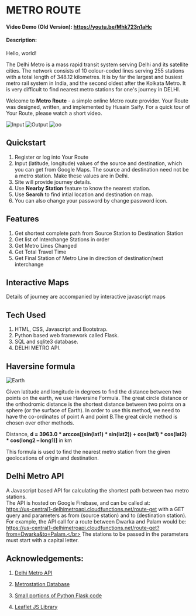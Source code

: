 # METRO ROUTE
#### Video Demo (Old Version):  <https://youtu.be/Mhk723n1aHc>
#### Description:
Hello, world!

The Delhi Metro is a mass rapid transit system serving Delhi and its satellite cities. The network consists of 10 colour-coded lines serving 255 stations with a total length of 348.12 kilometres. It is by far the largest and busiest metro rail system in India, and the second oldest after the Kolkata Metro. It is very difficult to find nearest metro stations for one's journey in DELHI.

Welcome to **Metro Route** - a simple online Metro route provider. Your Route was designed, written, and implemented by Husain Saify. For a quick tour of Your Route, please watch a short video.

![Input](https://imgur.com/DpGCemw.png)
![Output](https://imgur.com/kJq0H7A.png)
![oo](https://imgur.com/iIkbFVL.png)

## Quickstart

 1. Register or log into Your Route
 2. Input (latitude, longitude) values of the source and destination, which you can get from Google Maps. The source and destination need not be a metro station. Make these values are in Delhi.
 3. Site will provide journey details.
 4. Use **Nearby Station** feature to know the nearest station.
 5. Use **Search** to find intial location and destination on map.
 4. You can also change your password by change password icon.

## Features

 1. Get shortest complete path from Source Station to Destination
    Station
 2. Get list of Interchange Stations in order
 3. Get Metro Lines Changed
 4. Get Total Travel Time
 5. Get Final Station of Metro Line in direction of destination/next interchange

## Interactive Maps

 Details of journey are accompanied by interactive javascript maps

## Tech Used
 1. HTML, CSS, Javascript and Bootstrap.
 2. Python based web framework called Flask.
 3. SQL and sqlite3 database.
 4. DELHI METRO API.

## Haversine formula

![Earth](https://imgur.com/IpW1q2h.png)

Given latitude and longitude in degrees to find the distance between two points on the earth, we use Haversine Formula.
The great circle distance or the orthodromic distance is the shortest distance between two points on a sphere (or the surface of Earth). In order to use this method, we need to have the co-ordinates of point A and point B.The great circle method is chosen over other methods.

Distance, **d = 3963.0 * arccos[(sin(lat1) * sin(lat2)) + cos(lat1) * cos(lat2) * cos(long2 – long1)]** in km

This formula is used to find the nearest metro station from the given geolocations of origin and destination.


## Delhi Metro API
  A Javascript based API for calculating the shortest path between two metro stations.</br>
  The API is hosted on Google Firebase, and can be called at:</br>
  https://us-central1-delhimetroapi.cloudfunctions.net/route-get
  with a GET query and parameters as from (source station) and to (destination station).</br>
  For example, the API call for a route between Dwarka and Palam would be: https://us-central1-delhimetroapi.cloudfunctions.net/route-get?from=Dwarka&to=Palam.</br>
  The stations to be passed in the parameters must start with a capital letter.

## Acknowledgements:

  1. [Delhi Metro API](https://github.com/Mansehej/DelhiMetroAPI)
  2. [Metrostation Database](https://www.kaggle.com/datasets/kunalgupta2616/delhi-metro-stations-data)
  3. [Small portions of Python Flask code](https://cs50.harvard.edu/x/2022/psets/9/finance/)

  4. [Leaflet JS Library](https://leafletjs.com/)


